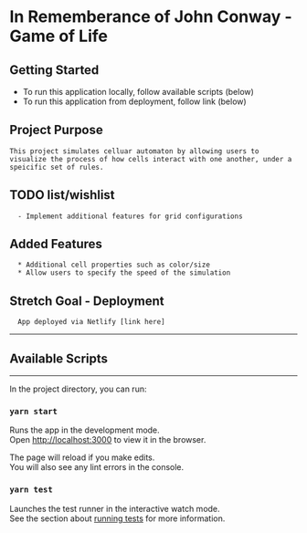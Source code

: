 # In Rememberance of John Conway - Game of Life

## Getting Started
- To run this application locally, follow available scripts (below)
- To run this application from deployment, follow link (below)


## Project Purpose
```
This project simulates celluar automaton by allowing users to visualize the process of how cells interact with one another, under a speicific set of rules.
```

## TODO list/wishlist
```
  - Implement additional features for grid configurations
```

## Added Features

``` * Random cell configuration
  * Additional cell properties such as color/size
  * Allow users to specify the speed of the simulation
```

## Stretch Goal - Deployment

```
  App deployed via Netlify [link here]
```

---
## Available Scripts
---

In the project directory, you can run:

### `yarn start`

Runs the app in the development mode.<br />
Open [http://localhost:3000](http://localhost:3000) to view it in the browser.

The page will reload if you make edits.<br />
You will also see any lint errors in the console.

### `yarn test`

Launches the test runner in the interactive watch mode.<br />
See the section about [running tests](https://facebook.github.io/create-react-app/docs/running-tests) for more information.